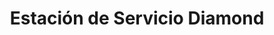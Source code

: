 ---
title: "Estación de Servicio Diamond"
url: /madrid/estacion-de-servicio-diamond/
shop: Lebensmittel
---
